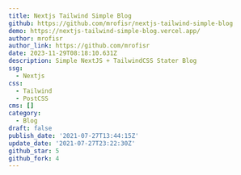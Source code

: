 ```yaml
---
title: Nextjs Tailwind Simple Blog
github: https://github.com/mrofisr/nextjs-tailwind-simple-blog
demo: https://nextjs-tailwind-simple-blog.vercel.app/
author: mrofisr
author_link: https://github.com/mrofisr
date: 2023-11-29T08:18:10.631Z
description: Simple NextJS + TailwindCSS Stater Blog
ssg:
  - Nextjs
css:
  - Tailwind
  - PostCSS
cms: []
category:
  - Blog
draft: false
publish_date: '2021-07-27T13:44:15Z'
update_date: '2021-07-27T23:22:30Z'
github_star: 5
github_fork: 4
---
```

